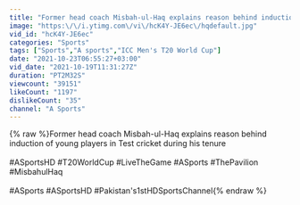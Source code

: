 ```yaml
---
title: "Former head coach Misbah-ul-Haq explains reason behind induction of youngsters in Test cricket"
image: "https:\/\/i.ytimg.com\/vi\/hcK4Y-JE6ec\/hqdefault.jpg"
vid_id: "hcK4Y-JE6ec"
categories: "Sports"
tags: ["Sports","A sports","ICC Men's T20 World Cup"]
date: "2021-10-23T06:55:27+03:00"
vid_date: "2021-10-19T11:31:27Z"
duration: "PT2M32S"
viewcount: "39151"
likeCount: "1197"
dislikeCount: "35"
channel: "A Sports"
---
```

{% raw %}Former head coach Misbah-ul-Haq explains reason behind induction of young players in Test cricket during his tenure<br /><br />#ASportsHD #T20WorldCup #LiveTheGame #ASports #ThePavilion #MisbahulHaq<br /><br />#ASports #ASportsHD #Pakistan's1stHDSportsChannel{% endraw %}
